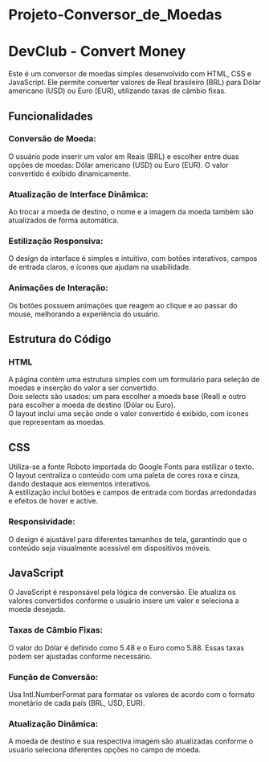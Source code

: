 # Projeto-Conversor_de_Moedas

<h1>DevClub - Convert Money </h1>
Este é um conversor de moedas simples desenvolvido com HTML, CSS e JavaScript. Ele permite converter valores de Real brasileiro (BRL) para Dólar americano (USD) ou Euro (EUR), utilizando taxas de câmbio fixas.

<h2>Funcionalidades </h2>
<h3>Conversão de Moeda: </h3> O usuário pode inserir um valor em Reais (BRL) e escolher entre duas opções de moedas: Dólar americano (USD) ou Euro (EUR). O valor convertido é exibido dinamicamente.
<h3>Atualização de Interface Dinâmica: </h3> Ao trocar a moeda de destino, o nome e a imagem da moeda também são atualizados de forma automática.
<h3>Estilização Responsiva: </h3> O design da interface é simples e intuitivo, com botões interativos, campos de entrada claros, e ícones que ajudam na usabilidade.
<h3>Animações de Interação: </h3> Os botões possuem animações que reagem ao clique e ao passar do mouse, melhorando a experiência do usuário.

<h2>Estrutura do Código </h2>
<h3>HTML</h3>
A página contém uma estrutura simples com um formulário para seleção de moedas e inserção do valor a ser convertido. <br>
Dois selects são usados: um para escolher a moeda base (Real) e outro para escolher a moeda de destino (Dólar ou Euro).<br>
O layout inclui uma seção onde o valor convertido é exibido, com ícones que representam as moedas.

<h2>CSS </h2>
Utiliza-se a fonte Roboto importada do Google Fonts para estilizar o texto.<br>
O layout centraliza o conteúdo com uma paleta de cores roxa e cinza, dando destaque aos elementos interativos.<br>
A estilização inclui botões e campos de entrada com bordas arredondadas e efeitos de hover e active.
<h3>Responsividade: </h3> O design é ajustável para diferentes tamanhos de tela, garantindo que o conteúdo seja visualmente acessível em dispositivos móveis.

<h2>JavaScript </h2>
O JavaScript é responsável pela lógica de conversão. Ele atualiza os valores convertidos conforme o usuário insere um valor e seleciona a moeda desejada.
<h3>Taxas de Câmbio Fixas: </h3> O valor do Dólar é definido como 5.48 e o Euro como 5.88. Essas taxas podem ser ajustadas conforme necessário.
<h3>Função de Conversão: </h3> Usa Intl.NumberFormat para formatar os valores de acordo com o formato monetário de cada país (BRL, USD, EUR).
<h3>Atualização Dinâmica: </h3> A moeda de destino e sua respectiva imagem são atualizadas conforme o usuário seleciona diferentes opções no campo de moeda.
